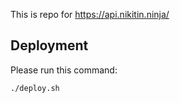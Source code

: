 This is repo for https://api.nikitin.ninja/
## Deployment
Please run this command:
```
./deploy.sh
```